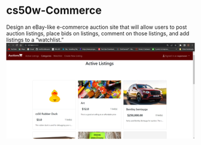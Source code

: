 # cs50w-Commerce
Design an eBay-like e-commerce auction site that will allow users to post auction listings, place bids on listings, comment on those listings, and add listings to a “watchlist.”
![](commerce.png)
